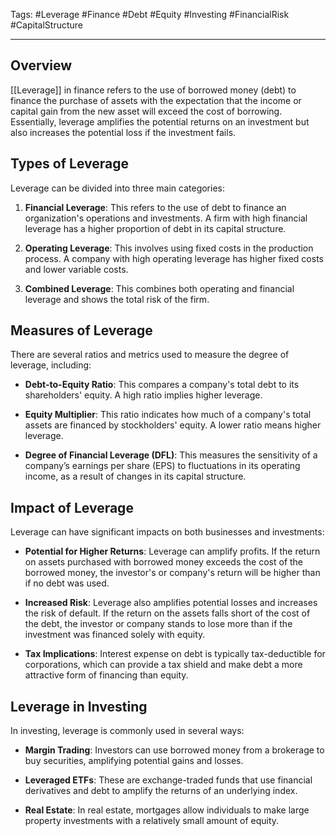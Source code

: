 Tags: #Leverage #Finance #Debt #Equity #Investing #FinancialRisk #CapitalStructure

---

## Overview

[[Leverage]] in finance refers to the use of borrowed money (debt) to finance the purchase of assets with the expectation that the income or capital gain from the new asset will exceed the cost of borrowing. Essentially, leverage amplifies the potential returns on an investment but also increases the potential loss if the investment fails.

## Types of Leverage

Leverage can be divided into three main categories:

1. **Financial Leverage**: This refers to the use of debt to finance an organization's operations and investments. A firm with high financial leverage has a higher proportion of debt in its capital structure.
    
2. **Operating Leverage**: This involves using fixed costs in the production process. A company with high operating leverage has higher fixed costs and lower variable costs.
    
3. **Combined Leverage**: This combines both operating and financial leverage and shows the total risk of the firm.
    

## Measures of Leverage

There are several ratios and metrics used to measure the degree of leverage, including:

- **Debt-to-Equity Ratio**: This compares a company's total debt to its shareholders' equity. A high ratio implies higher leverage.
    
- **Equity Multiplier**: This ratio indicates how much of a company's total assets are financed by stockholders' equity. A lower ratio means higher leverage.
    
- **Degree of Financial Leverage (DFL)**: This measures the sensitivity of a company’s earnings per share (EPS) to fluctuations in its operating income, as a result of changes in its capital structure.
    

## Impact of Leverage

Leverage can have significant impacts on both businesses and investments:

- **Potential for Higher Returns**: Leverage can amplify profits. If the return on assets purchased with borrowed money exceeds the cost of the borrowed money, the investor's or company's return will be higher than if no debt was used.
    
- **Increased Risk**: Leverage also amplifies potential losses and increases the risk of default. If the return on the assets falls short of the cost of the debt, the investor or company stands to lose more than if the investment was financed solely with equity.
    
- **Tax Implications**: Interest expense on debt is typically tax-deductible for corporations, which can provide a tax shield and make debt a more attractive form of financing than equity.
    

## Leverage in Investing

In investing, leverage is commonly used in several ways:

- **Margin Trading**: Investors can use borrowed money from a brokerage to buy securities, amplifying potential gains and losses.
    
- **Leveraged ETFs**: These are exchange-traded funds that use financial derivatives and debt to amplify the returns of an underlying index.
    
- **Real Estate**: In real estate, mortgages allow individuals to make large property investments with a relatively small amount of equity.